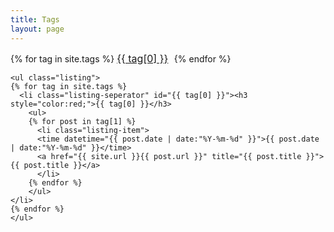 ```yaml
---
title: Tags
layout: page
---
```

<script type="text/javascript">
	var tpj=jQuery;
	tpj.noConflict();
	tpj(document).ready(function() {
		tpj('.tag_tab').attr('class', 'current_page_item');})
</script>
<div class="middle_inner">
	<div id='tag_cloud'>
	{% for tag in site.tags %}
	<span style="margin-right:5px; font-size:16px;"><a href="#{{ tag[0] }}" title="{{ tag[0] }}" rel="{{ tag[1].size }}">{{ tag[0] }}</a> </span>
	{% endfor %}
	</div>

	<ul class="listing">
	{% for tag in site.tags %}
	  <li class="listing-seperator" id="{{ tag[0] }}"><h3 style="color:red;">{{ tag[0] }}</h3>
	  	<ul>
		{% for post in tag[1] %}
		  <li class="listing-item">
		  <time datetime="{{ post.date | date:"%Y-%m-%d" }}">{{ post.date | date:"%Y-%m-%d" }}</time>
		  <a href="{{ site.url }}{{ post.url }}" title="{{ post.title }}">{{ post.title }}</a>
		  </li>
		{% endfor %}
		</ul>
	</li>
	{% endfor %}
	</ul>
</div>
